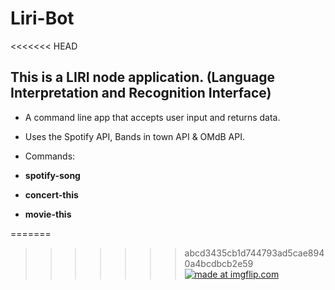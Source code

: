 # Liri-Bot
<<<<<<< HEAD

## This is a LIRI node application. (Language Interpretation and Recognition Interface)

- A command line app that accepts user input and returns data.
  
- Uses the Spotify API, Bands in town API & OMdB API.
  
- Commands:
 - **spotify-song**
 - **concert-this**
 - **movie-this**

=======
>>>>>>> abcd3435cb1d744793ad5cae8940a4bcdbcb2e59
<a href="https://imgflip.com/gif/2kl6up"><img src="https://i.imgflip.com/2kl6up.gif" title="made at imgflip.com"/></a>
